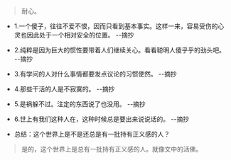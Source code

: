 >耐心。

- 1.一个傻子，往往不爱不恨，因而只看到基本事实。这样一来，容易受伤的心灵也因此处于一个相对安全的位置。 --摘抄

- 2.纯粹是因为巨大的惯性要带着人们继续关心。看看聪明人傻乎乎的劲头吧。 --摘抄

- 3.有学问的人对什么事情都要发点议论的习惯使然。 --摘抄

- 4.那些干活的人是不寂寞的。 --摘抄

- 5.是祸躲不过。注定的东西说了也没用。 --摘抄

- 6.世上有我们这种人在，这种时候总是要出来说说话的。 --摘抄

- 总结：这个世界上是不是还总是有一批持有正义感的人？

>是的，这个世界上是总有一批持有正义感的人。就像文中的活佛。

